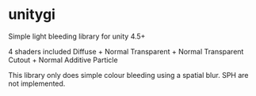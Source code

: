unitygi
=======

Simple light bleeding library for unity 4.5+

4 shaders included
Diffuse + Normal
Transparent + Normal
Transparent Cutout + Normal
Additive Particle

This library only does simple colour bleeding using a spatial blur. SPH are not implemented.
